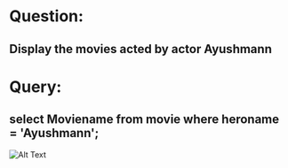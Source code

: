 # Question:
## Display the movies acted by actor Ayushmann

# Query:
## select Moviename from movie where heroname = 'Ayushmann';

![Alt Text]()<br />

